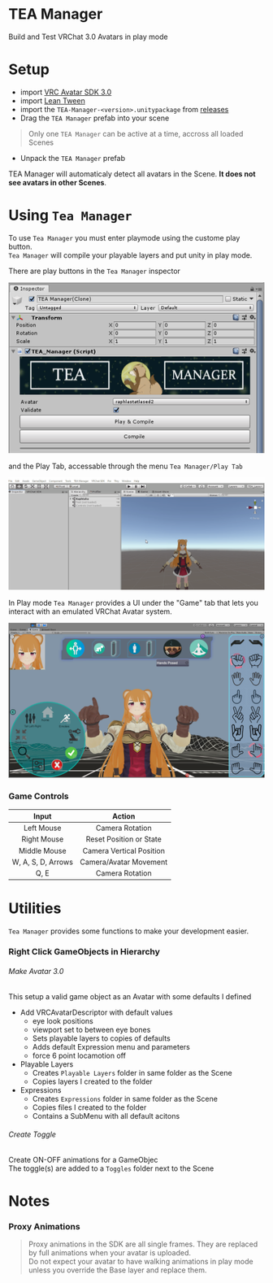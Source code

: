 # TEA Manager
Build and Test VRChat 3.0 Avatars in play mode

# Setup
- import [VRC Avatar SDK 3.0](https://vrchat.com/home/download)
- import [Lean Tween](https://assetstore.unity.com/packages/tools/animation/leantween-3595)
- import the `TEA-Manager-<version>.unitypackage` from [releases](https://github.com/EducatedTanuki/TEA-Manager/releases)
- Drag the `TEA Manager` prefab into your scene

> Only one `TEA Manager` can be active at a time, accross all loaded Scenes

- Unpack the `TEA Manager` prefab

TEA Manager will automaticaly detect all avatars in the Scene. **It does not see avatars in other Scenes**.

# Using `Tea Manager`
To use `Tea Manager` you must enter playmode using the custome play button.  
`Tea Manager` will compile your playable layers and put unity in play mode.  

There are play buttons in the `Tea Manager` inspector  

![inspector](/tutorial/assets/inspector.png)

and the Play Tab, accessable through the menu `Tea Manager/Play Tab`

![add-play-tab](/tutorial/assets/add-play-tab.gif)

In Play mode `Tea Manager` provides a UI under the "Game" tab that lets you interact with an emulated VRChat Avatar system. 

![play-example](/tutorial/assets/play-example.png)

### Game Controls
|        Input       |          Action          |
|:------------------:|:------------------------:|
|     Left Mouse     |      Camera Rotation     |
|     Right Mouse    |  Reset Position or State |
|    Middle Mouse    | Camera Vertical Position |
| W, A, S, D, Arrows |  Camera/Avatar Movement  |
|        Q, E        |      Camera Rotation     |

# Utilities
`Tea Manager` provides some functions to make your development easier.

### Right Click GameObjects in Hierarchy
###### Make Avatar 3.0
This setup a valid game object as an Avatar with some defaults I defined
- Add VRCAvatarDescriptor with default values
  - eye look positions
  - viewport set to between eye bones
  - Sets playable layers to copies of defaults
  - Adds default Expression menu and parameters
  - force 6 point locamotion off
- Playable Layers
  - Creates `Playable Layers` folder in same folder as the Scene
  - Copies layers I created to the folder
- Expressions
  - Creates `Expressions` folder in same folder as the Scene
  - Copies files I created to the folder
  - Contains a SubMenu with all default acitons

###### Create Toggle
Create ON-OFF animations for a GameObjec  
The toggle(s) are added to a `Toggles` folder next to the Scene

# Notes
### Proxy Animations

> Proxy animations in the SDK are all single frames. They are replaced by full animations when your avatar is uploaded.  
> Do not expect your avatar to have walking animations in play mode unless you override the Base layer and replace them.